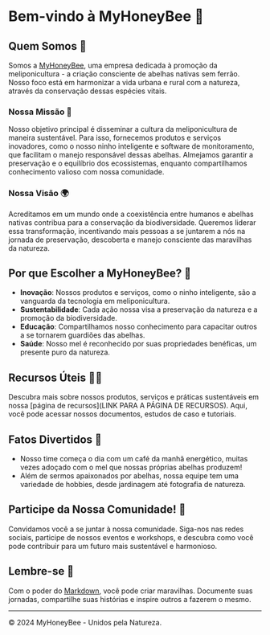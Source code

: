 # Bem-vindo à MyHoneyBee 🐝

## Quem Somos 🌿

Somos a [MyHoneyBee](https://www.myhoneybee.com.br/), uma empresa dedicada à promoção da meliponicultura - a criação consciente de abelhas nativas sem ferrão. Nosso foco está em harmonizar a vida urbana e rural com a natureza, através da conservação dessas espécies vitais.

### Nossa Missão 🎯

Nosso objetivo principal é disseminar a cultura da meliponicultura de maneira sustentável. Para isso, fornecemos produtos e serviços inovadores, como o nosso ninho inteligente e software de monitoramento, que facilitam o manejo responsável dessas abelhas. Almejamos garantir a preservação e o equilíbrio dos ecossistemas, enquanto compartilhamos conhecimento valioso com nossa comunidade.

### Nossa Visão 🌍

Acreditamos em um mundo onde a coexistência entre humanos e abelhas nativas contribua para a conservação da biodiversidade. Queremos liderar essa transformação, incentivando mais pessoas a se juntarem a nós na jornada de preservação, descoberta e manejo consciente das maravilhas da natureza.

## Por que Escolher a MyHoneyBee? 🤔

- **Inovação**: Nossos produtos e serviços, como o ninho inteligente, são a vanguarda da tecnologia em meliponicultura.
- **Sustentabilidade**: Cada ação nossa visa a preservação da natureza e a promoção da biodiversidade.
- **Educação**: Compartilhamos nosso conhecimento para capacitar outros a se tornarem guardiões das abelhas.
- **Saúde**: Nosso mel é reconhecido por suas propriedades benéficas, um presente puro da natureza.

## Recursos Úteis 👩‍💻

Descubra mais sobre nossos produtos, serviços e práticas sustentáveis em nossa [página de recursos](LINK PARA A PÁGINA DE RECURSOS). Aqui, você pode acessar nossos documentos, estudos de caso e tutoriais.

## Fatos Divertidos 🍿

- Nosso time começa o dia com um café da manhã energético, muitas vezes adoçado com o mel que nossas próprias abelhas produzem!
- Além de sermos apaixonados por abelhas, nossa equipe tem uma variedade de hobbies, desde jardinagem até fotografia de natureza.

## Participe da Nossa Comunidade! 🤝

Convidamos você a se juntar à nossa comunidade. Siga-nos nas redes sociais, participe de nossos eventos e workshops, e descubra como você pode contribuir para um futuro mais sustentável e harmonioso.

## Lembre-se 🧙

Com o poder do [Markdown](https://docs.github.com/github/writing-on-github/getting-started-with-writing-and-formatting-on-github/basic-writing-and-formatting-syntax), você pode criar maravilhas. Documente suas jornadas, compartilhe suas histórias e inspire outros a fazerem o mesmo.

---

© 2024 MyHoneyBee - Unidos pela Natureza.
